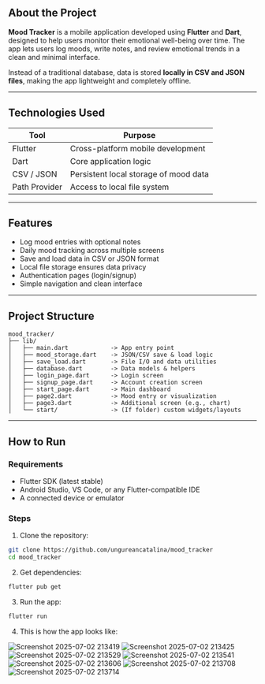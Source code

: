 ## About the Project

**Mood Tracker** is a mobile application developed using **Flutter** and **Dart**, designed to help users monitor their emotional well-being over time. The app lets users log moods, write notes, and review emotional trends in a clean and minimal interface.

Instead of a traditional database, data is stored **locally in CSV and JSON files**, making the app lightweight and completely offline.

---

## Technologies Used

| Tool         | Purpose                                |
|--------------|----------------------------------------|
| Flutter      | Cross-platform mobile development      |
| Dart         | Core application logic                 |
| CSV / JSON   | Persistent local storage of mood data  |
| Path Provider| Access to local file system            |

---

## Features

- Log mood entries with optional notes
- Daily mood tracking across multiple screens
- Save and load data in CSV or JSON format
- Local file storage ensures data privacy
- Authentication pages (login/signup)
- Simple navigation and clean interface

---

## Project Structure

```
mood_tracker/
├── lib/
│   ├── main.dart            -> App entry point
│   ├── mood_storage.dart    -> JSON/CSV save & load logic
│   ├── save_load.dart       -> File I/O and data utilities
│   ├── database.dart        -> Data models & helpers
│   ├── login_page.dart      -> Login screen
│   ├── signup_page.dart     -> Account creation screen
│   ├── start_page.dart      -> Main dashboard
│   ├── page2.dart           -> Mood entry or visualization
│   ├── page3.dart           -> Additional screen (e.g., chart)
│   └── start/               -> (If folder) custom widgets/layouts
```

---

## How to Run

### Requirements

- Flutter SDK (latest stable)
- Android Studio, VS Code, or any Flutter-compatible IDE
- A connected device or emulator

### Steps

1. Clone the repository:
```bash
git clone https://github.com/ungureancatalina/mood_tracker
cd mood_tracker
```

2. Get dependencies:
```bash
flutter pub get
```

3. Run the app:
```bash
flutter run
```

4. This is how the app looks like:


![Screenshot 2025-07-02 213419](https://github.com/user-attachments/assets/5a2a23ed-c0b5-4e84-8b28-1a450bd04d57)
![Screenshot 2025-07-02 213425](https://github.com/user-attachments/assets/0e921e22-f43c-47af-a1f0-905197d941c1)
![Screenshot 2025-07-02 213529](https://github.com/user-attachments/assets/7c221858-ba2d-41e8-9553-356ab91e088e)
![Screenshot 2025-07-02 213541](https://github.com/user-attachments/assets/7826d642-5d36-4fe2-a737-42c702fc5ff8)
![Screenshot 2025-07-02 213606](https://github.com/user-attachments/assets/7e78f73d-197b-4a4f-abd3-1f63897aee2c)
![Screenshot 2025-07-02 213708](https://github.com/user-attachments/assets/cd632c6d-a483-4a98-aa8b-6b227795d930)
![Screenshot 2025-07-02 213714](https://github.com/user-attachments/assets/e37da794-60da-4ecf-9c20-96935e7778e3)

   
